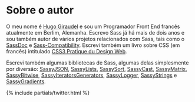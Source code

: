 
# Sobre o autor

O meu nome é [Hugo Giraudel](http://hugogiraudel.com) e sou um Programador Front End francês atualmente em Berlim, Alemanha. Escrevo Sass já há mais de dois anos e sou também autor de vários projetos relacionados com Sass, tais como o [SassDoc](http://sassdoc.com) e [Sass-Compatibility](http://sass-compatibility.github.io). Escrevi também um livro sobre CSS (em francês) intitulado [CSS3 Pratique du Design Web](http://www.amazon.fr/dp/2212140231).

Escrevi também algumas bibliotecas de Sass, algumas delas simplesmente por diversão: [SassyJSON](https://github.com/HugoGiraudel/SassyJSON), [SassyLists](http://sassylists.com), [SassySort](https://github.com/HugoGiraudel/SassySort), [SassyCast](https://github.com/HugoGiraudel/SassyCast), [SassyMatrix](https://github.com/HugoGiraudel/SassyMatrix), [SassyBitwise](https://github.com/HugoGiraudel/SassyBitwise), [SassyIteratorsGenerators](https://github.com/HugoGiraudel/SassyIteratorsGenerators), [SassyLogger](https://github.com/HugoGiraudel/SassyLogger), [SassyStrings](https://github.com/HugoGiraudel/SassyStrings) e [SassyGradients](https://github.com/HugoGiraudel/SassyGradients).

{% include partials/twitter.html %}
